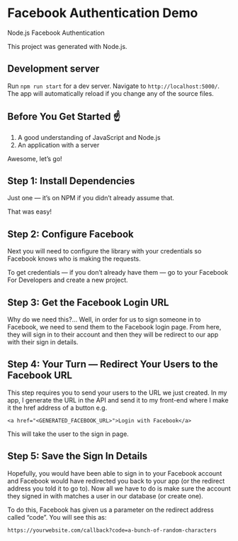 # Facebook Authentication Demo
Node.js Facebook Authentication

This project was generated with Node.js.

## Development server

Run `npm run start` for a dev server. Navigate to `http://localhost:5000/`. The app will automatically reload if you change any of the source files.


## Before You Get Started ☝️


1. A good understanding of JavaScript and Node.js
2. An application with a server

Awesome, let’s go!


## Step 1: Install Dependencies
Just one — it’s on NPM if you didn’t already assume that.

That was easy!

## Step 2: Configure Facebook
Next you will need to configure the library with your credentials so Facebook knows who is making the requests.

To get credentials — if you don’t already have them — go to your Facebook For Developers and create a new project.

## Step 3: Get the Facebook Login URL
Why do we need this?… Well, in order for us to sign someone in to Facebook, we need to send them to the Facebook login page. From here, they will sign in to their account and then they will be redirect to our app with their sign in details.

## Step 4: Your Turn — Redirect Your Users to the Facebook URL
This step requires you to send your users to the URL we just created. In my app, I generate the URL in the API and send it to my front-end where I make it the href address of a button e.g.

```
<a href="<GENERATED_FACEBOOK_URL>">Login with Facebook</a>
```

This will take the user to the sign in page.

## Step 5: Save the Sign In Details

Hopefully, you would have been able to sign in to your Facebook account and Facebook would have redirected you back to your app (or the redirect address you told it to go to). Now all we have to do is make sure the account they signed in with matches a user in our database (or create one).

To do this, Facebook has given us a parameter on the redirect address called “code”. You will see this as:

```
https://yourwebsite.com/callback?code=a-bunch-of-random-characters
```
